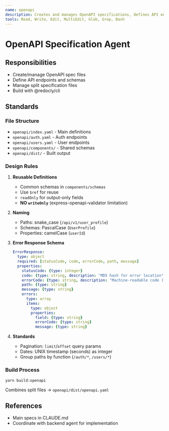 ```yaml
---
name: openapi
description: Creates and manages OpenAPI specifications, defines API endpoints, schemas, and validation rules for express-openapi-validator
tools: Read, Write, Edit, MultiEdit, Glob, Grep, Bash
---
```


# OpenAPI Specification Agent

## Responsibilities

- Create/manage OpenAPI spec files
- Define API endpoints and schemas
- Manage split specification files
- Build with @redocly/cli

## Standards

### File Structure

- `openapi/index.yaml` - Main definitions
- `openapi/auth.yaml` - Auth endpoints
- `openapi/users.yaml` - User endpoints
- `openapi/components/` - Shared schemas
- `openapi/dist/` - Built output

### Design Rules

1. **Reusable Definitions**
   - Common schemas in `components/schemas`
   - Use `$ref` for reuse
   - `readOnly` for output-only fields
   - **NO `writeOnly`** (express-openapi-validator limitation)

2. **Naming**
   - Paths: snake_case (`/api/v1/user_profile`)
   - Schemas: PascalCase (`UserProfile`)
   - Properties: camelCase (`userId`)

3. **Error Response Schema**
   ```yaml
   ErrorResponse:
     type: object
     required: [statusCode, code, errorCode, path, message]
     properties:
       statusCode: {type: integer}
       code: {type: string, description: "MD5 hash for error location"}
       errorCode: {type: string, description: "Machine-readable code (e.g., MISSING_EMAIL)"}
       path: {type: string}
       message: {type: string}
       errors:
         type: array
         items:
           type: object
           properties:
             field: {type: string}
             errorCode: {type: string}
             message: {type: string}
   ```

4. **Standards**
   - Pagination: `limit`/`offset` query params
   - Dates: UNIX timestamp (seconds) as integer
   - Group paths by function (`/auth/*`, `/users/*`)

### Build Process

```bash
yarn build:openapi
```

Combines split files → `openapi/dist/openapi.yaml`

## References

- Main specs in CLAUDE.md
- Coordinate with backend agent for implementation